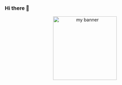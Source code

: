 ### Hi there 👋

<p align="center">
<img width="200" height="200" src="https://github.com/guttomarttins/guttomarttins/assets/2126032/350267d2-6a36-4abc-a56a-dbe4fbb5b9ff" alt="my banner">
</p>
<!--
Here are some ideas to get you started:

- 🔭 I’m currently working on ...

- 🌱 I’m currently learning ...
- 👯 I’m looking to collaborate on ...
- 🤔 I’m looking for help with ...
- 💬 Ask me about ...
- 📫 How to reach me: ...
- 😄 Pronouns: ...
- ⚡ Fun fact: ...
-->
